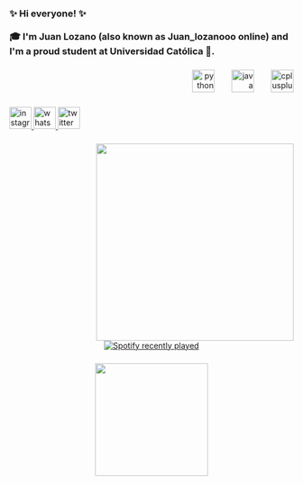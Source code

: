 <h3 align="left">✨ Hi everyone! ✨<br><br>🎓 I'm Juan Lozano (also known as Juan_lozanooo online) and I'm a proud student at Universidad Católica 🏫.</h3>

###

<div align="right">
  <img src="https://cdn.jsdelivr.net/gh/devicons/devicon/icons/python/python-original.svg" height="40" alt="python logo"  />
  <img width="22" />
  <img src="https://cdn.jsdelivr.net/gh/devicons/devicon/icons/java/java-original.svg" height="40" alt="java logo"  />
  <img width="22" />
  <img src="https://cdn.jsdelivr.net/gh/devicons/devicon/icons/cplusplus/cplusplus-original.svg" height="40" alt="cplusplus logo"  />
</div>

###

<div align="left">
  <a href="https://msng.link/o?Juan_lozanooo=ig" target="_blank">
    <img src="https://img.shields.io/static/v1?message=Instagram&logo=instagram&label=&color=E4405F&logoColor=white&labelColor=&style=for-the-badge" height="39" alt="instagram logo"  />
  </a>
  <a href="https://wa.link/5egfqp" target="_blank">
    <img src="https://img.shields.io/static/v1?message=Whatsapp&logo=whatsapp&label=&color=25D366&logoColor=white&labelColor=&style=for-the-badge" height="39" alt="whatsapp logo"  />
  </a>
  <a href="https://x.com/juan_lozanooo?s=21&t=X1pHQlFCNr0X2OTGQtLPFA" target="_blank">
    <img src="https://img.shields.io/static/v1?message=Twitter&logo=twitter&label=&color=1DA1F2&logoColor=white&labelColor=&style=for-the-badge" height="39" alt="twitter logo"  />
  </a>
</div>

###

<img align="right" height="350" src="https://avatars.githubusercontent.com/u/199779920?v=4"  />

###

<div align="center">
  <a href="https://open.spotify.com/user/juanda_lozano">
    <img src="https://spotify-recently-played-readme.vercel.app/api?user=juanda_lozano&count=5&unique=true" alt="Spotify recently played"  />
  </a>
</div>

###

<div align="center">
  <img height="200" src="https://media3.giphy.com/media/v1.Y2lkPTc5MGI3NjExeGk1ZXMxYnV0ajBmbjRiN3ZhdHk5cndteXdwMmJ3YjJzc2Rjd3VrMCZlcD12MV9pbnRlcm5hbF9naWZfYnlfaWQmY3Q9Zw/6CB9YdG1WDDo3eJXVT/giphy.gif"  />
</div>

###
